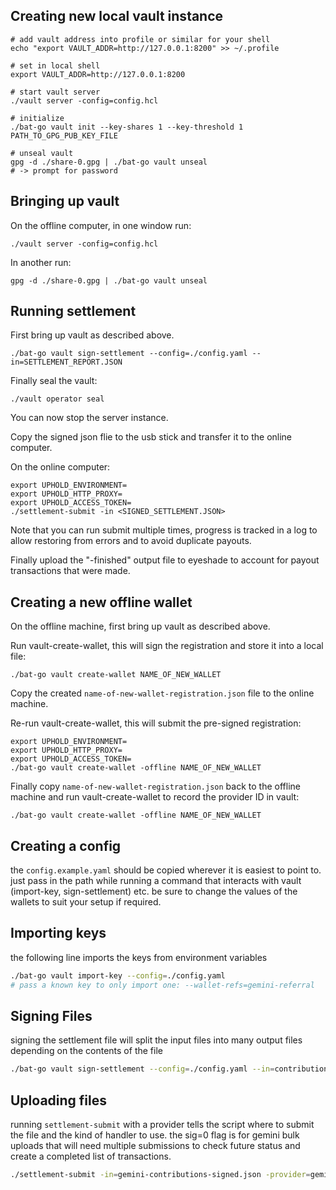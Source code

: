 ## Creating new local vault instance

```
# add vault address into profile or similar for your shell
echo "export VAULT_ADDR=http://127.0.0.1:8200" >> ~/.profile

# set in local shell
export VAULT_ADDR=http://127.0.0.1:8200

# start vault server
./vault server -config=config.hcl

# initialize
./bat-go vault init --key-shares 1 --key-threshold 1 PATH_TO_GPG_PUB_KEY_FILE

# unseal vault
gpg -d ./share-0.gpg | ./bat-go vault unseal
# -> prompt for password
```

## Bringing up vault

On the offline computer, in one window run:
```
./vault server -config=config.hcl
```

In another run:
```
gpg -d ./share-0.gpg | ./bat-go vault unseal
```

## Running settlement

First bring up vault as described above.

```
./bat-go vault sign-settlement --config=./config.yaml --in=SETTLEMENT_REPORT.JSON
```

Finally seal the vault:
```
./vault operator seal
```
You can now stop the server instance.

Copy the signed json flie to the usb stick and transfer it to the online
computer.

On the online computer:
```
export UPHOLD_ENVIRONMENT=
export UPHOLD_HTTP_PROXY=
export UPHOLD_ACCESS_TOKEN=
./settlement-submit -in <SIGNED_SETTLEMENT.JSON>
```

Note that you can run submit multiple times, progress is tracked in a log to
allow restoring from errors and to avoid duplicate payouts.

Finally upload the "-finished" output file to eyeshade to account for payout
transactions that were made.

## Creating a new offline wallet

On the offline machine, first bring up vault as described above.

Run vault-create-wallet, this will sign the registration and store it into
a local file:
```
./bat-go vault create-wallet NAME_OF_NEW_WALLET
```

Copy the created `name-of-new-wallet-registration.json` file to the online
machine.

Re-run vault-create-wallet, this will submit the pre-signed registration:
```
export UPHOLD_ENVIRONMENT=
export UPHOLD_HTTP_PROXY=
export UPHOLD_ACCESS_TOKEN=
./bat-go vault create-wallet -offline NAME_OF_NEW_WALLET
```

Finally copy `name-of-new-wallet-registration.json` back to the offline
machine and run vault-create-wallet to record the provider ID in vault:
```
./bat-go vault create-wallet -offline NAME_OF_NEW_WALLET
```

## Creating a config
the `config.example.yaml` should be copied wherever it is easiest to point to. just pass in the path while running a command that interacts with vault (import-key, sign-settlement) etc. be sure to change the values of the wallets to suit your setup if required.

## Importing keys

the following line imports the keys from environment variables
```bash
./bat-go vault import-key --config=./config.yaml
# pass a known key to only import one: --wallet-refs=gemini-referral
```

## Signing Files

signing the settlement file will split the input files into many output files depending on the contents of the file
```bash
./bat-go vault sign-settlement --config=./config.yaml --in=contributions.json
```

## Uploading files
running `settlement-submit` with a provider tells the script where to submit the file and the kind of handler to use. the sig=0 flag is for gemini bulk uploads that will need multiple submissions to check future status and create a completed list of transactions.
```bash
./settlement-submit -in=gemini-contributions-signed.json -provider=gemini -sig=0 -alltransactions=contributions.json
```
